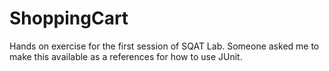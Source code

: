 ShoppingCart
============

Hands on exercise for the first session of SQAT Lab.
Someone asked me to make this available as a references for how to use JUnit.
